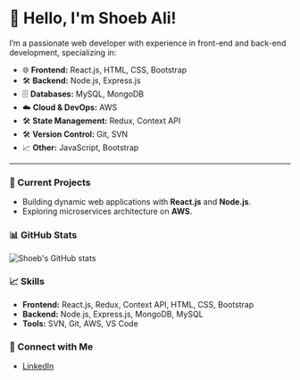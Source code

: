 # 👋 Hello, I'm Shoeb Ali!

I’m a passionate web developer with experience in front-end and back-end development, specializing in:

- 🌐 **Frontend:** React.js, HTML, CSS, Bootstrap
- 🛠️ **Backend:** Node.js, Express.js
- 🗄️ **Databases:** MySQL, MongoDB
- ☁️ **Cloud & DevOps:** AWS
- 🛠️ **State Management:** Redux, Context API
- 🛠️ **Version Control:** Git, SVN
- 📈 **Other:** JavaScript, Bootstrap

---

### 🔭 Current Projects
- Building dynamic web applications with **React.js** and **Node.js**.
- Exploring microservices architecture on **AWS**.

### 📊 GitHub Stats
![Shoeb's GitHub stats](https://github-readme-stats.vercel.app/api?username=shoebali&show_icons=true&theme=radical)

### 📈 Skills
- **Frontend:** React.js, Redux, Context API, HTML, CSS, Bootstrap
- **Backend:** Node.js, Express.js, MongoDB, MySQL
- **Tools:** SVN, Git, AWS, VS Code

### 💼 Connect with Me
- [LinkedIn](https://www.linkedin.com/in/shoeb-ali-a68817173/)
